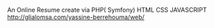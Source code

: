 An Online Resume create via PHP( Symfony) HTML CSS JAVASCRIPT
<br>
http://glialomsa.com/yassine-berrehouma/web/
